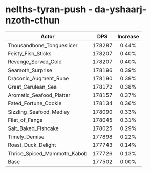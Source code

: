 # nelths-tyran-push - da-yshaarj-nzoth-cthun
| Actor | DPS | Increase |
|---|:---:|:---:|
|Thousandbone_Tongueslicer|178287|0.44%|
|Feisty_Fish_Sticks|178207|0.40%|
|Revenge_Served_Cold|178207|0.40%|
|Seamoth_Surprise|178196|0.39%|
|Draconic_Augment_Rune|178190|0.39%|
|Great_Cerulean_Sea|178172|0.38%|
|Aromatic_Seafood_Platter|178157|0.37%|
|Fated_Fortune_Cookie|178134|0.36%|
|Sizzling_Seafood_Medley|178090|0.33%|
|Filet_of_Fangs|178045|0.31%|
|Salt_Baked_Fishcake|178025|0.29%|
|Timely_Demise|177898|0.22%|
|Roast_Duck_Delight|177743|0.14%|
|Thrice_Spiced_Mammoth_Kabob|177726|0.13%|
|Base|177502|0.00%|
